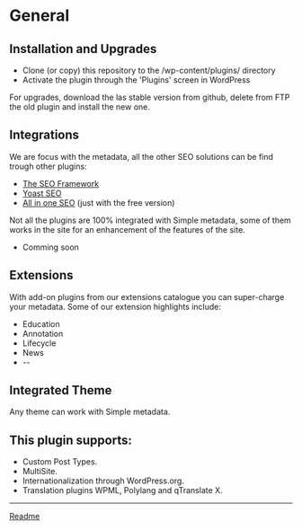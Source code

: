 # General

## Installation and Upgrades

* Clone (or copy) this repository to the /wp-content/plugins/ directory
* Activate the plugin through the 'Plugins' screen in WordPress

For upgrades, download the las stable version from github, delete from FTP the old plugin and install the new one.

## Integrations

We are focus with the metadata, all the other SEO solutions can be find trough other plugins:

* [The SEO Framework](https://wordpress.org/plugins/autodescription/)
* [Yoast SEO](https://wordpress.org/plugins/wordpress-seo/)
* [All in one SEO](https://wordpress.org/plugins/all-in-one-seo-pack/) (just with the free version)

Not all the plugins are 100% integrated with Simple metadata, some of them works in the site for an enhancement of the features of the site.

* Comming soon

## Extensions

With add-on plugins from our extensions catalogue you can super-charge your metadata. Some of our extension highlights include:
* Education
* Annotation
* Lifecycle
* News
* --

## Integrated Theme

Any theme can work with Simple metadata.

## This plugin supports:

* Custom Post Types.
* MultiSite.
* Internationalization through WordPress.org.
* Translation plugins WPML, Polylang and qTranslate X.

---

[Readme](/Readme.md)
